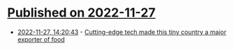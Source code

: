 # [Published on 2022-11-27](index.md)

* [2022-11-27, 14:20:43](https://news.ycombinator.com/item?id=33763087) - [Cutting-edge tech made this tiny country a major exporter of food](https://www.washingtonpost.com/business/interactive/2022/netherlands-agriculture-technology/)

